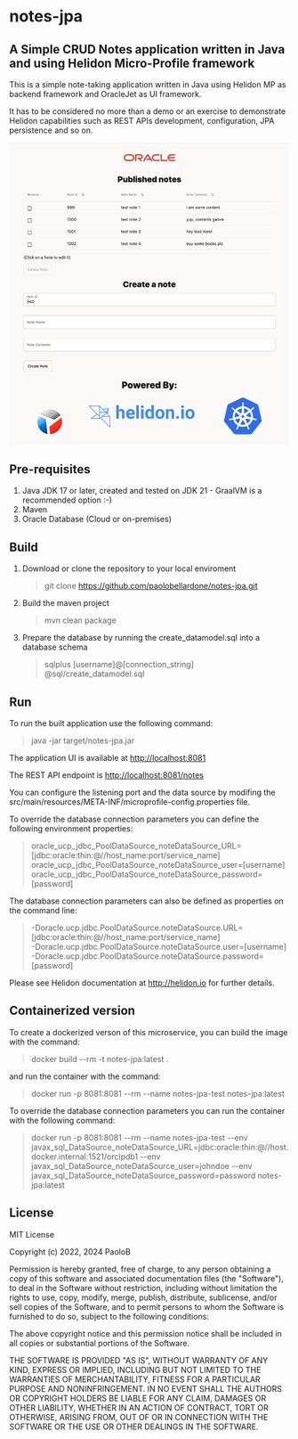 # notes-jpa

## A Simple CRUD Notes application written in Java and using Helidon Micro-Profile framework

This is a simple note-taking application written in Java using Helidon MP as backend framework and OracleJet as UI framework.

It has to be considered no more than a demo or an exercise to demonstrate Helidon capabilities such as REST APIs development, configuration, JPA persistence and so on.

![Screenshot](/docs/images/screenshot.png)

## Pre-requisites

1. Java JDK 17 or later, created and tested on JDK 21 - GraalVM is a recommended option :-)
2. Maven
3. Oracle Database (Cloud or on-premises)

## Build

1. Download or clone the repository to your local enviroment

   > git clone <https://github.com/paolobellardone/notes-jpa.git>

2. Build the maven project

   > mvn clean package

3. Prepare the database by running the create_datamodel.sql into a database schema

   > sqlplus [username]@[connection_string]  
   > @sql/create_datamodel.sql

## Run

To run the built application use the following command:

> java -jar target/notes-jpa.jar

The application UI is available at <http://localhost:8081>

The REST API endpoint is <http://localhost:8081/notes>

You can configure the listening port and the data source by modifing the src/main/resources/META-INF/microprofile-config.properties file.

To override the database connection parameters you can define the following environment properties:

   > oracle_ucp_jdbc_PoolDataSource_noteDataSource_URL=[jdbc:oracle:thin:@//host_name:port/service_name]  
   > oracle_ucp_jdbc_PoolDataSource_noteDataSource_user=[username]  
   > oracle_ucp_jdbc_PoolDataSource_noteDataSource_password=[password]  

The database connection parameters can also be defined as properties on the command line:

   > -Doracle.ucp.jdbc.PoolDataSource.noteDataSource.URL=[jdbc:oracle:thin:@//host_name:port/service_name]  
   > -Doracle.ucp.jdbc.PoolDataSource.noteDataSource.user=[username]  
   > -Doracle.ucp.jdbc.PoolDataSource.noteDataSource.password=[password]  

Please see Helidon documentation at <http://helidon.io> for further details.

## Containerized version

To create a dockerized verson of this microservice, you can build the image with the command:
   > docker build --rm -t notes-jpa:latest .

and run the container with the command:
   > docker run -p 8081:8081 --rm --name notes-jpa-test notes-jpa:latest

To override the database connection parameters you can run the container with the following command:
   > docker run -p 8081:8081 --rm --name notes-jpa-test --env javax_sql_DataSource_noteDataSource_URL=jdbc:oracle:thin:@//host.docker.internal:1521/orclpdb1 --env javax_sql_DataSource_noteDataSource_user=johndoe --env javax_sql_DataSource_noteDataSource_password=password notes-jpa:latest

## License

MIT License

Copyright (c) 2022, 2024 PaoloB

Permission is hereby granted, free of charge, to any person obtaining a copy
of this software and associated documentation files (the "Software"), to deal
in the Software without restriction, including without limitation the rights
to use, copy, modify, merge, publish, distribute, sublicense, and/or sell
copies of the Software, and to permit persons to whom the Software is
furnished to do so, subject to the following conditions:

The above copyright notice and this permission notice shall be included in all
copies or substantial portions of the Software.

THE SOFTWARE IS PROVIDED "AS IS", WITHOUT WARRANTY OF ANY KIND, EXPRESS OR
IMPLIED, INCLUDING BUT NOT LIMITED TO THE WARRANTIES OF MERCHANTABILITY,
FITNESS FOR A PARTICULAR PURPOSE AND NONINFRINGEMENT. IN NO EVENT SHALL THE
AUTHORS OR COPYRIGHT HOLDERS BE LIABLE FOR ANY CLAIM, DAMAGES OR OTHER
LIABILITY, WHETHER IN AN ACTION OF CONTRACT, TORT OR OTHERWISE, ARISING FROM,
OUT OF OR IN CONNECTION WITH THE SOFTWARE OR THE USE OR OTHER DEALINGS IN THE
SOFTWARE.
